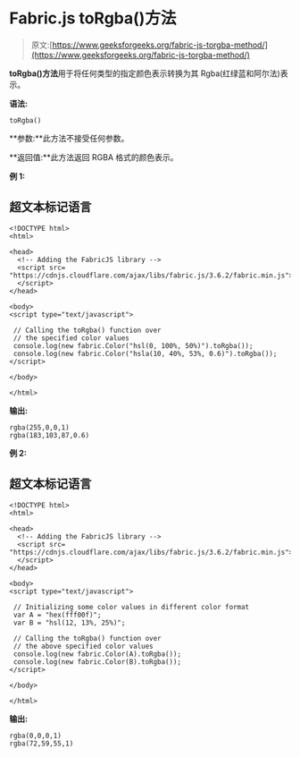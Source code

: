 # Fabric.js toRgba()方法

> 原文:[https://www.geeksforgeeks.org/fabric-js-torgba-method/](https://www.geeksforgeeks.org/fabric-js-torgba-method/)

**toRgba()方法**用于将任何类型的指定颜色表示转换为其 Rgba(红绿蓝和阿尔法)表示。

**语法:**

```
toRgba()
```

**参数:**此方法不接受任何参数。

**返回值:**此方法返回 RGBA 格式的颜色表示。

**例 1:**

## 超文本标记语言

```
<!DOCTYPE html>
<html>

<head>
  <!-- Adding the FabricJS library -->
  <script src=
"https://cdnjs.cloudflare.com/ajax/libs/fabric.js/3.6.2/fabric.min.js">
  </script>
</head>

<body>
<script type="text/javascript">

 // Calling the toRgba() function over 
 // the specified color values
 console.log(new fabric.Color("hsl(0, 100%, 50%)").toRgba());
 console.log(new fabric.Color("hsla(10, 40%, 53%, 0.6)").toRgba());
</script>

</body>

</html>
```

**输出:**

```
rgba(255,0,0,1)
rgba(183,103,87,0.6)
```

**例 2:**

## 超文本标记语言

```
<!DOCTYPE html>
<html>

<head>
  <!-- Adding the FabricJS library -->
  <script src=
"https://cdnjs.cloudflare.com/ajax/libs/fabric.js/3.6.2/fabric.min.js">
  </script>
</head>

<body>
<script type="text/javascript">

 // Initializing some color values in different color format
 var A = "hex(fff00f)";
 var B = "hsl(12, 13%, 25%)";

 // Calling the toRgba() function over 
 // the above specified color values
 console.log(new fabric.Color(A).toRgba());
 console.log(new fabric.Color(B).toRgba());
</script>

</body>

</html>
```

**输出:**

```
rgba(0,0,0,1)
rgba(72,59,55,1)
```